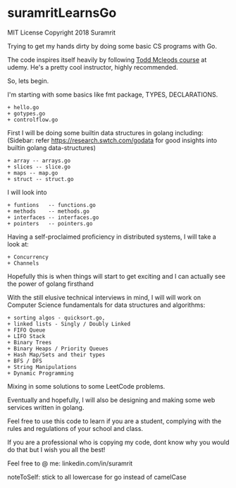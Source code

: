 # suramritLearnsGo

MIT License Copyright 2018 Suramrit

Trying to get my hands dirty by doing some basic CS programs with Go. 

The code inspires itself heavily by following [Todd Mcleods course](https://www.udemy.com/learn-how-to-code) at udemy. He's a pretty cool instructor, highly recommended. 

So, lets begin. 

I'm starting with some basics like fmt package, TYPES, DECLARATIONS.

	+ hello.go
	+ gotypes.go
	+ controlflow.go

First I will be doing some builtin data structures in golang including: 
(Sidebar: refer https://research.swtch.com/godata for good insights into builtin golang data-structures)

	+ array -- arrays.go
	+ slices -- slice.go
	+ maps -- map.go
	+ struct -- struct.go

I will look into

	+ funtions   -- functions.go
	+ methods    -- methods.go
	+ interfaces -- interfaces.go
	+ pointers   -- pointers.go

Having a self-proclaimed proficiency in distributed systems, I will take a look at:

	+ Concurrency 
	+ Channels
Hopefully this is when things will start to get exciting and I can actually see the power of golang firsthand

With the still elusive technical interviews in mind, I will will work on Computer Science fundamentals for data structures and algorithms:

	+ sorting algos - quicksort.go, 
	+ linked lists - Singly / Doubly Linked 
	+ FIFO Queue
	+ LIFO Stack 
	+ Binary Trees
	+ Binary Heaps / Priority Queues
	+ Hash Map/Sets and their types 
	+ BFS / DFS
	+ String Manipulations
	+ Dynamic Programming 

Mixing in some solutions to some LeetCode problems. 

Eventually and hopefully, I will also be designing and making some web services written in golang. 

Feel free to use this code to learn if you are a student, complying with the rules and regulations of your school and class. 

If you are a professional who is copying my code, dont know why you would do that but I wish you all the best! 

Feel free to @ me: linkedin.com/in/suramrit 

noteToSelf: stick to all lowercase for go instead of camelCase
